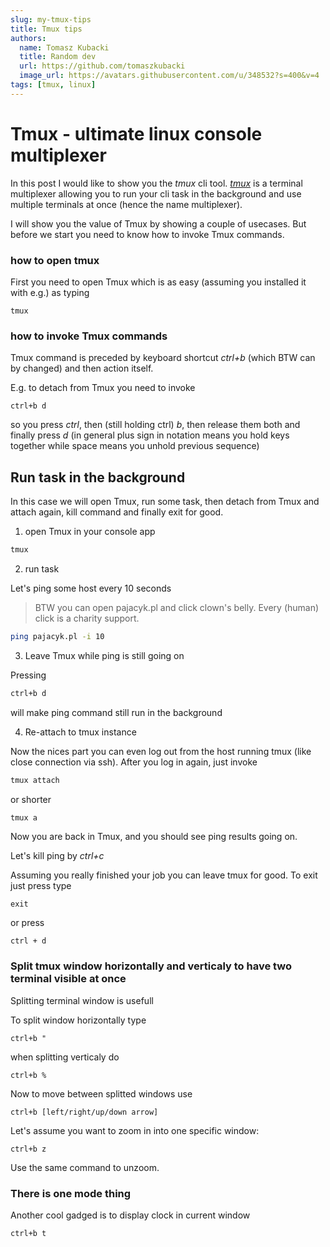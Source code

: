 ```yaml
---
slug: my-tmux-tips
title: Tmux tips
authors:
  name: Tomasz Kubacki
  title: Random dev
  url: https://github.com/tomaszkubacki
  image_url: https://avatars.githubusercontent.com/u/348532?s=400&v=4
tags: [tmux, linux]
---
```


# Tmux - ultimate linux console multiplexer

In this post I would like to show you the *tmux* cli tool. [*tmux*](https://github.com/tmux/tmux) is a terminal multiplexer allowing you to run your cli task in the background and use multiple terminals at once (hence the name multiplexer).

I will show you the value of Tmux by showing a couple of usecases. But before we start you need to know how to invoke Tmux commands.

### how to open tmux
First you need to open Tmux which is as easy (assuming you installed it with e.g.) as typing

```shell
tmux
```

### how to invoke Tmux commands

Tmux command is preceded by keyboard shortcut *ctrl+b* (which BTW can by changed) and then action itself.

E.g. to detach from Tmux you need to invoke

```shell
ctrl+b d
```
so you press *ctrl*, then (still holding ctrl) *b*, then release them both and finally  press *d* (in general plus sign in notation means you hold keys together while space means you unhold previous sequence)


## Run task in the background

In this case we will open Tmux, run some task, then detach from Tmux and attach again, kill command and finally exit for good.


1) open Tmux  in your console app

```bash 
tmux
```

2) run task

Let's ping some host every 10 seconds
> BTW you can open pajacyk.pl and click clown's belly. Every (human) click is a charity support.


```bash 
ping pajacyk.pl -i 10

```

3) Leave Tmux while ping is still going on

Pressing
```bash 
ctrl+b d
```
will make ping command still run in the background

4) Re-attach to tmux instance

Now the nices part you can even log out from the host running tmux (like close connection via ssh). After you log in again, just invoke

```bash 
tmux attach
```

or shorter

```bash 
tmux a
```

Now you are back in Tmux, and you should see ping results going on.

Let's kill ping by *ctrl+c*

Assuming you really finished your job you can leave tmux for good.
To exit just press type
```text
exit
```
or press 
```
ctrl + d
```

### Split tmux window horizontally and verticaly to have two terminal visible at once

Splitting terminal window is usefull 

To split window horizontally type

```
ctrl+b "
```
when splitting verticaly do
```
ctrl+b %
```
Now to move between splitted windows use

```
ctrl+b [left/right/up/down arrow]
```

Let's assume you want to zoom in into one specific window:

```
ctrl+b z
```
Use the same command to unzoom.


### There is one mode thing

Another cool gadged is to display clock in current window

```
ctrl+b t
```



